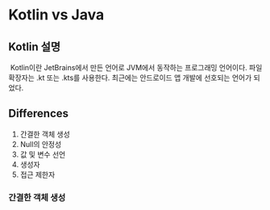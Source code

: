 # Kotlin vs Java
## Kotlin 설명
&nbsp;Kotlin이란 JetBrains에서 만든 언어로 JVM에서 동작하는 프로그래밍 언어이다. 파일 확장자는 .kt 또는 .kts를 사용한다.
최근에는 안드로이드 앱 개발에 선호되는 언어가 되었다.
## Differences
1. 간결한 객체 생성
2. Null의 안정성
3. 값 및 변수 선언
4. 생성자
5. 접근 제한자

### 간결한 객체 생성
